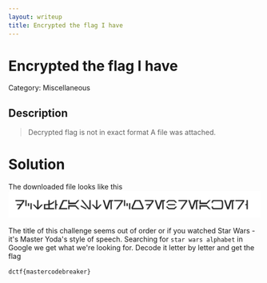 ```yaml
---
layout: writeup
title: Encrypted the flag I have
---
```

# Encrypted the flag I have
Category: Miscellaneous

## Description

> Decrypted flag is not in exact format
A file was attached.  

# Solution

The downloaded file looks like this
![Encrypted flag](/assets/EncryptedTheFlagIHave.png)

The title of this challenge seems out of order or if you watched Star Wars - it's Master Yoda's style of speech. Searching for `star wars alphabet` in Google we get what we're looking for. Decode it letter by letter and get the flag 
```
dctf{mastercodebreaker}
```